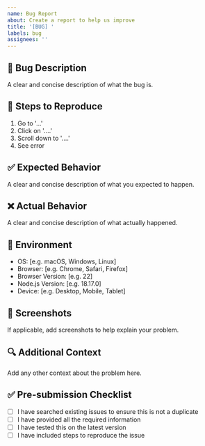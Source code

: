 ```yaml
---
name: Bug Report
about: Create a report to help us improve
title: '[BUG] '
labels: bug
assignees: ''
---
```


## 🐛 Bug Description

A clear and concise description of what the bug is.

## 🔄 Steps to Reproduce

1. Go to '...'
2. Click on '....'
3. Scroll down to '....'
4. See error

## ✅ Expected Behavior

A clear and concise description of what you expected to happen.

## ❌ Actual Behavior

A clear and concise description of what actually happened.

## 📱 Environment

- OS: [e.g. macOS, Windows, Linux]
- Browser: [e.g. Chrome, Safari, Firefox]
- Browser Version: [e.g. 22]
- Node.js Version: [e.g. 18.17.0]
- Device: [e.g. Desktop, Mobile, Tablet]

## 📸 Screenshots

If applicable, add screenshots to help explain your problem.

## 🔍 Additional Context

Add any other context about the problem here.

## ✅ Pre-submission Checklist

- [ ] I have searched existing issues to ensure this is not a duplicate
- [ ] I have provided all the required information
- [ ] I have tested this on the latest version
- [ ] I have included steps to reproduce the issue
